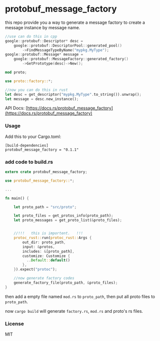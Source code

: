 # protobuf_message_factory

this repo provide you a way to generate a message factory to create a message instance by message name.

```cpp
//use can do this in cpp
google::protobuf::Descriptor* desc =
    google::protobuf::DescriptorPool::generated_pool()
        ->FindMessageTypeByName("mypkg.MyType");
google::protobuf::Message* message =
    google::protobuf::MessageFactory::generated_factory()
        ->GetPrototype(desc)->New();
```

```rust
mod proto;

use proto::factory::*;

//now you can do this in rust
let desc = get_descriptor("mypkg.MyType".to_string()).unwrap();
let message = desc.new_instance();
```

API Docs: [https://docs.rs/protobuf_message_factory](https://docs.rs/protobuf_message_factory)

### Usage

Add this to your Cargo.toml:


```
[build-dependencies]
protobuf_message_factory = "0.1.1"
```

### add code to build.rs

```rust
extern crate protobuf_message_factory;

use protobuf_message_factory::*;

...

fn main() {

    let proto_path = "src/proto";

    let proto_files = get_protos_info(proto_path);
    let proto_messages = get_proto_list(&proto_files);


    //!!!   this is importent.   !!!
    protoc_rust::run(protoc_rust::Args {
        out_dir: proto_path,
        input: &protos,
        includes: &[proto_path],
        customize: Customize {
          ..Default::default()
        },
    }).expect("protoc");

    //now generate factory codes
    generate_factory_file(proto_path, &proto_files);
}
```

then add a empty file named `mod.rs` to `proto_path`, then put all proto files to `proto_path`.

now `cargo build` will generate `factory.rs`, `mod.rs` and proto's rs files.

### License

MIT
